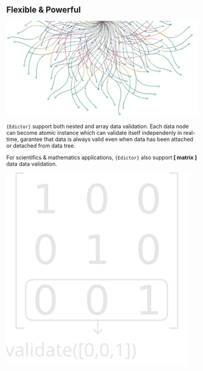<h2 style="margin-top: 5rem;">Flexible & Powerful</h2>

<div class="flex flex-center">
    <img src="data-tree.webp">
</div>

`{Edictor}` support both nested and array data validation.
Each data node can become atomic instance which can validate itself
independenly in real-time, garantee that data is always valid
even when data has been attached or detached from data tree.

For scientifics & mathematics applications, `{Edictor}` also support **[ matrix ]** data
data validation.

<div class="flex flex-center">
    <img class="width-50" src="matrix.svg">
</div>